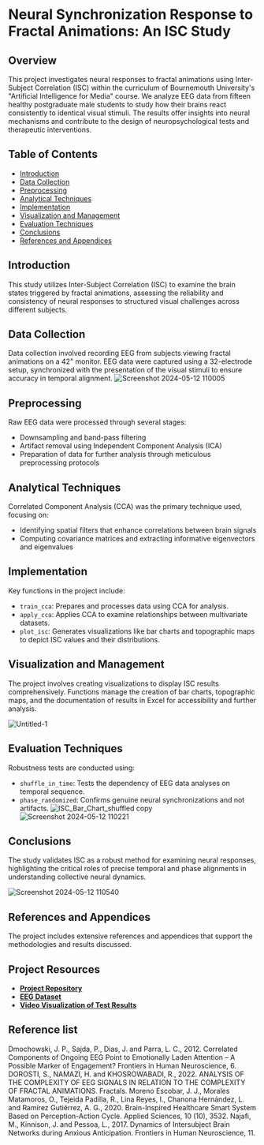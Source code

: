# Neural Synchronization Response to Fractal Animations: An ISC Study

## Overview

This project investigates neural responses to fractal animations using Inter-Subject Correlation (ISC) within the curriculum of Bournemouth University's "Artificial Intelligence for Media" course. We analyze EEG data from fifteen healthy postgraduate male students to study how their brains react consistently to identical visual stimuli. The results offer insights into neural mechanisms and contribute to the design of neuropsychological tests and therapeutic interventions.

## Table of Contents

- [Introduction](#introduction)
- [Data Collection](#data-collection)
- [Preprocessing](#preprocessing)
- [Analytical Techniques](#analytical-techniques)
- [Implementation](#implementation)
- [Visualization and Management](#visualization-and-management)
- [Evaluation Techniques](#evaluation-techniques)
- [Conclusions](#conclusions)
- [References and Appendices](#references-and-appendices)

## Introduction

This study utilizes Inter-Subject Correlation (ISC) to examine the brain states triggered by fractal animations, assessing the reliability and consistency of neural responses to structured visual challenges across different subjects.

## Data Collection

Data collection involved recording EEG from subjects viewing fractal animations on a 42" monitor. EEG data were captured using a 32-electrode setup, synchronized with the presentation of the visual stimuli to ensure accuracy in temporal alignment.
![Screenshot 2024-05-12 110005](https://github.com/sarshardorosti/EEG-Inter-Subject-Correlation/assets/50841748/fdf97f21-887d-4a0c-9f9c-1a6a7ceb0254)


## Preprocessing

Raw EEG data were processed through several stages:
- Downsampling and band-pass filtering
- Artifact removal using Independent Component Analysis (ICA)
- Preparation of data for further analysis through meticulous preprocessing protocols

## Analytical Techniques

Correlated Component Analysis (CCA) was the primary technique used, focusing on:
- Identifying spatial filters that enhance correlations between brain signals
- Computing covariance matrices and extracting informative eigenvectors and eigenvalues

## Implementation

Key functions in the project include:
- `train_cca`: Prepares and processes data using CCA for analysis.
- `apply_cca`: Applies CCA to examine relationships between multivariate datasets.
- `plot_isc`: Generates visualizations like bar charts and topographic maps to depict ISC values and their distributions.

## Visualization and Management

The project involves creating visualizations to display ISC results comprehensively. Functions manage the creation of bar charts, topographic maps, and the documentation of results in Excel for accessibility and further analysis.

![Untitled-1](https://github.com/sarshardorosti/EEG-Inter-Subject-Correlation/assets/50841748/3991da54-5f06-4896-9e0c-9f1272bd5746)

## Evaluation Techniques

Robustness tests are conducted using:
- `shuffle_in_time`: Tests the dependency of EEG data analyses on temporal sequence.
- `phase_randomized`: Confirms genuine neural synchronizations and not artifacts.
![ISC_Bar_Chart_shuffled copy](https://github.com/sarshardorosti/EEG-Inter-Subject-Correlation/assets/50841748/189c2b82-889a-46d3-831f-4c611d124b35)
![Screenshot 2024-05-12 110221](https://github.com/sarshardorosti/EEG-Inter-Subject-Correlation/assets/50841748/61a9b240-7289-48db-9974-9193f7e822c9)

## Conclusions

The study validates ISC as a robust method for examining neural responses, highlighting the critical roles of precise temporal and phase alignments in understanding collective neural dynamics.

![Screenshot 2024-05-12 110540](https://github.com/sarshardorosti/EEG-Inter-Subject-Correlation/assets/50841748/dc8713df-41de-4094-bd70-e43b8fe2821b)

## References and Appendices

The project includes extensive references and appendices that support the methodologies and results discussed.

## Project Resources

- **[Project Repository](https://github.com/sarshardorosti/EEG-Inter-Subject-Correlation.git)**
- **[EEG Dataset](https://drive.google.com/file/d)**
- **[Video Visualization of Test Results](https://drive.google.com/file/d/1LDGlXA033PbD07uUoQRVTUeFBKS5L9n/view?usp=sharing)**



## Reference list
Dmochowski, J. P., Sajda, P., Dias, J. and Parra, L. C., 2012. Correlated Components of Ongoing EEG Point to Emotionally Laden Attention – A Possible Marker of Engagement? Frontiers in Human Neuroscience, 6.
DOROSTI, S., NAMAZI, H. and KHOSROWABADI, R., 2022. ANALYSIS OF THE COMPLEXITY OF EEG SIGNALS IN RELATION TO THE COMPLEXITY OF FRACTAL ANIMATIONS. Fractals.
Moreno Escobar, J. J., Morales Matamoros, O., Tejeida Padilla, R., Lina Reyes, I., Chanona Hernández, L. and Ramírez Gutiérrez, A. G., 2020. Brain-Inspired Healthcare Smart System Based on Perception-Action Cycle. Applied Sciences, 10 (10), 3532.
Najafi, M., Kinnison, J. and Pessoa, L., 2017. Dynamics of Intersubject Brain Networks during Anxious Anticipation. Frontiers in Human Neuroscience, 11.


